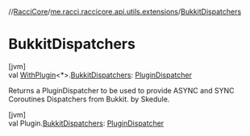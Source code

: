 //[RacciCore](../../index.md)/[me.racci.raccicore.api.utils.extensions](index.md)/[BukkitDispatchers](-bukkit-dispatchers.md)

# BukkitDispatchers

[jvm]\
val [WithPlugin](-with-plugin/index.md)&lt;*&gt;.[BukkitDispatchers](-bukkit-dispatchers.md): [PluginDispatcher](-plugin-dispatcher/index.md)

Returns a PluginDispatcher to be used to provide ASYNC and SYNC Coroutines Dispatchers from Bukkit. by Skedule.

[jvm]\
val Plugin.[BukkitDispatchers](-bukkit-dispatchers.md): [PluginDispatcher](-plugin-dispatcher/index.md)
